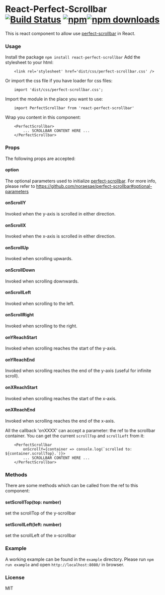 # React-Perfect-Scrollbar [![Build Status](https://travis-ci.org/goldenyz/react-perfect-scrollbar.svg?branch=master)](https://travis-ci.org/goldenyz/react-perfect-scrollbar) [![npm](https://img.shields.io/npm/v/react-perfect-scrollbar.svg?style=flat-square)](https://www.npmjs.com/package/react-perfect-scrollbar)[![npm downloads](https://img.shields.io/npm/dm/react-perfect-scrollbar.svg)](https://www.npmjs.com/package/react-perfect-scrollbar)

This is react component to allow use [perfect-scrollbar](https://github.com/noraesae/perfect-scrollbar) in React.

### Usage
Install the package `npm install react-perfect-scrollbar`
Add the stylesheet to your html:
```
    <link rel='stylesheet' href='dist/css/perfect-scrollbar.css' />
```

Or import the css file if you have loader for css files:
```
    import 'dist/css/perfect-scrollbar.css';
```
Import the module in the place you want to use:
```
    import PerfectScrollbar from 'react-perfect-scrollbar'
```
Wrap you content in this component:
```
    <PerfectScrollbar>
        ... SCROLLBAR CONTENT HERE ...
    </PerfectScrollbar>
```

### Props
The following props are accepted:
#### option
The optional parameters used to initialize [perfect-scrollbar](https://github.com/noraesae/perfect-scrollbar).
For more info, please refer to  https://github.com/noraesae/perfect-scrollbar#optional-parameters
#### onScrollY
Invoked when the y-axis is scrolled in either direction.
#### onScrollX
Invoked when the x-axis is scrolled in either direction.
#### onScrollUp
Invoked when scrolling upwards.
#### onScrollDown
Invoked when scrolling downwards.
#### onScrollLeft
Invoked when scrolling to the left.
#### onScrollRight
Invoked when scrolling to the right.
#### onYReachStart
Invoked when scrolling reaches the start of the y-axis.
#### onYReachEnd
Invoked when scrolling reaches the end of the y-axis (useful for infinite scroll).
#### onXReachStart
Invoked when scrolling reaches the start of the x-axis.
#### onXReachEnd
Invoked when scrolling reaches the end of the x-axis.

All the callback 'onXXXX' can accept a parameter: the ref to the scrollbar container. You can get the current `scrollTop` and `scrollLeft` from it:
```
    <PerfectScrollbar
        onScrollY={container => console.log(`scrolled to: ${container.scrollTop}.`)}>
        ... SCROLLBAR CONTENT HERE ...
    </PerfectScrollbar>
```

### Methods
There are some methods which can be called from the ref to this component:
#### setScrollTop(top: number)
set the scrollTop of the y-scrollbar
#### setScrollLeft(left: number)
set the scrollLeft of the x-scrollbar

### Example
A working example can be found in the `example` directory. Please run `npm run example` and open `http://localhost:8080/` in browser.

### License
MIT
